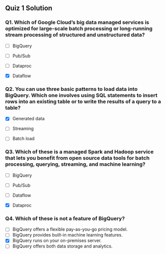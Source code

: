 ## Quiz 1 Solution


### Q1. Which of Google Cloud’s big data managed services is optimized for large-scale batch processing or long-running stream processing of structured and unstructured data?

- [ ] BigQuery
- [ ] Pub/Sub
- [ ] Dataproc
- [x] Dataflow


### Q2. You can use three basic patterns to load data into BigQuery. Which one involves using SQL statements to insert rows into an existing table or to write the results of a query to a table?

- [x] Generated data
- [ ] Streaming
- [ ] Batch load


### Q3. Which of these is a managed Spark and Hadoop service that lets you benefit from open source data tools for batch processing, querying, streaming, and machine learning?

- [ ] BigQuery
- [ ] Pub/Sub
- [ ] Dataflow
- [x] Dataproc


### Q4. Which of these is not a feature of BigQuery?

- [ ] BigQuery offers a flexible pay-as-you-go pricing model.
- [ ] BigQuery provides built-in machine learning features.
- [x] BigQuery runs on your on-premises server.
- [ ] BigQuery offers both data storage and analytics.